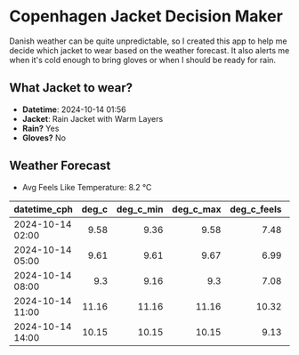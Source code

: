
# Copenhagen Jacket Decision Maker

Danish weather can be quite unpredictable, so I created this app to help me decide which jacket to wear based on the weather forecast. 
It also alerts me when it's cold enough to bring gloves or when I should be ready for rain.

## What Jacket to wear?

- **Datetime**: 2024-10-14 01:56
- **Jacket**: Rain Jacket with Warm Layers
- **Rain?** Yes
- **Gloves?** No

## Weather Forecast
- Avg Feels Like Temperature: 8.2 °C

| datetime_cph     |   deg_c |   deg_c_min |   deg_c_max |   deg_c_feels | weather   | wind   | rain   |
|:-----------------|--------:|------------:|------------:|--------------:|:----------|:-------|:-------|
| 2024-10-14 02:00 |    9.58 |        9.36 |        9.58 |          7.48 | Clouds    | Low    | None   |
| 2024-10-14 05:00 |    9.61 |        9.61 |        9.67 |          6.99 | Rain      | Medium | Low    |
| 2024-10-14 08:00 |    9.3  |        9.16 |        9.3  |          7.08 | Clouds    | Low    | None   |
| 2024-10-14 11:00 |   11.16 |       11.16 |       11.16 |         10.32 | Rain      | Low    | Low    |
| 2024-10-14 14:00 |   10.15 |       10.15 |       10.15 |          9.13 | Rain      | Medium | Low    |
        